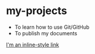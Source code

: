 # my-projects
- To learn how to use Git/GitHub
- To publish my documents

[I'm an inline-style link](https://github.com/Andrey3551/my-projects/blob/main/my-publication/Silicon%20Photonics%20in%20telecom%20and%20IT.md)
